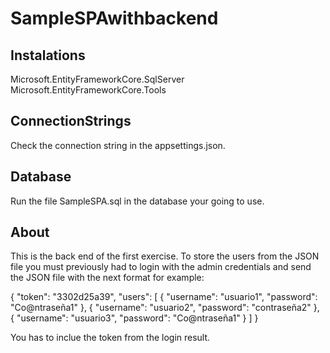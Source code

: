 # SampleSPAwithbackend

## Instalations

Microsoft.EntityFrameworkCore.SqlServer
Microsoft.EntityFrameworkCore.Tools

## ConnectionStrings

Check the connection string in the appsettings.json.

## Database

Run the file SampleSPA.sql in the database your going to use.

## About

This is the back end of the first exercise. To store the users from the JSON file you must previously had to login with the admin credentials and send the JSON file with the next format for example:

{
  "token": "3302d25a39",
  "users": [
    {
      "username": "usuario1",
      "password": "Co@ntraseña1"
    },
    {
      "username": "usuario2",
      "password": "contraseña2"
    },
    {
      "username": "usuario3",
      "password": "Co@ntraseña1"
    }
  ]
}

You has to inclue the token from the login result.
